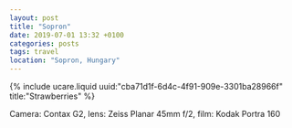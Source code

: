 ```yaml
---
layout: post
title: "Sopron"
date: 2019-07-01 13:32 +0100
categories: posts
tags: travel
location: "Sopron, Hungary"
---
```


{% include ucare.liquid uuid:"cba71d1f-6d4c-4f91-909e-3301ba28966f" title:"Strawberries" %}

Camera: Contax G2, lens: Zeiss Planar 45mm f/2, film: Kodak Portra 160
